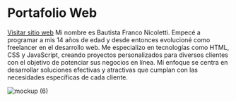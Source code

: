 # Portafolio Web
<a href="https://bautistanicoletti.github.io/portafolio-bautista-nicoletti/" target="_blank">Visitar sitio web</a>
Mi nombre es Bautista Franco Nicoletti. Empecé a programar a mis 14 años de edad y desde entonces evolucioné como freelancer en el desarrollo web.
Me especializo en tecnologías como HTML, CSS y JavaScript, creando proyectos personalizados para diversos clientes con el objetivo de potenciar sus negocios en línea.
Mi enfoque se centra en desarrollar soluciones efectivas y atractivas que cumplan con las necesidades específicas de cada cliente.

![mockup (6)](https://github.com/BautistaNicoletti/portafolio-bautista-nicoletti/assets/127623248/0f32e8c1-e8ce-4579-8eb9-c0290b1202f7)
